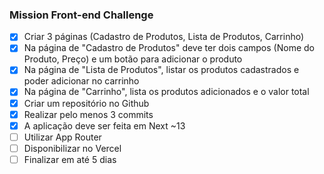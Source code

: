### Mission Front-end Challenge


- [x] Criar 3 páginas (Cadastro de Produtos, Lista de Produtos, Carrinho)
- [x] Na página de "Cadastro de Produtos" deve ter dois campos (Nome do Produto, Preço) e um botão para adicionar o produto
- [x] Na página de "Lista de Produtos", listar os produtos cadastrados e poder adicionar no carrinho
- [x] Na página de "Carrinho", lista os produtos adicionados e o valor total
- [x] Criar um repositório no Github
- [x] Realizar pelo menos 3 commits
- [x] A aplicação deve ser feita em Next ~13
- [ ] Utilizar App Router
- [ ] Disponibilizar no Vercel
- [ ] Finalizar em até 5 dias
